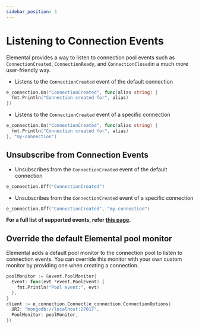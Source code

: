 ```yaml
---
sidebar_position: 3
---
```


# Listening to Connection Events

Elemental provides a way to listen to connection pool events such as `ConnectionCreated`, `ConnectionReady`, and `ConnectionClosed`in a much more user-friendly way.

- Listens to the `ConnectionCreated` event of the default connection

```go
e_connection.On("ConnectionCreated", func(alias string) {
  fmt.Println("Connection created for", alias)
})
```

- Listens to the `ConnectionCreated` event of a specific connection

```go
e_connection.On("ConnectionCreated", func(alias string) {
  fmt.Println("Connection created for", alias)
}, "my-connection")
```

## Unsubscribe from Connection Events

- Unsubscribes from the `ConnectionCreated` event of the default connection

```go
e_connection.Off("ConnectionCreated")
```

- Unsubscribes from the `ConnectionCreated` event of a specific connection

```go
e_connection.Off("ConnectionCreated", "my-connection")
```

**For a full list of supported events, refer [this page](https://pkg.go.dev/go.mongodb.org/mongo-driver/event).**

## Override the default Elemental pool monitor

Elemental adds a default pool monitor to the connection pool to listen to connection events. You can override this monitor with your own custom monitor by providing one when creating a connection.

```go
poolMonitor := &event.PoolMonitor{
  Event: func(evt *event.PoolEvent) {
    fmt.Println("Pool event:", evt)
  },
}
client := e_connection.Connect(e_connection.ConnectionOptions{
  URI: "mongodb://localhost:27017",
  PoolMonitor: poolMonitor,
})
```
